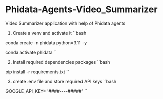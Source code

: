 # Phidata-Agents-Video_Summarizer
Video Summarizer application with help of Phidata agents

1. Create a venv and activate it
``bash

conda create -n phidata python=3.11 -y

conda activate phidata
``

2. Install required dependencies packages
``bash

pip install -r requirements.txt
``

3. create .env file and store required API keys
``bash

GOOGLE_API_KEY= '####----#####'
``
